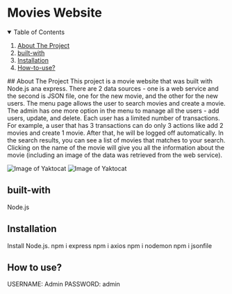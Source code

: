 # Movies Website
<!-- TABLE OF CONTENTS -->
<details open="open">
  <summary>Table of Contents</summary>
  <ol>
    <li><a href="#about-the-project">About The Project</a></li>
    <li><a href="#built-with">built-with</a></li>
    <li><a href="#installation">Installation</a></li>
    <li><a href="#how-to-use">How-to-use?</a></li>
  </ol>
</details>
## About The Project
This project is a movie website that was built with Node.js ana express.
There are 2 data sources - one is a web service and the second is JSON file, one for the new movie, and the other for the new users.
The menu page allows the user to search movies and create a movie.
The admin has one more option in the menu to manage all the users - add users, update, and delete.
Each user has a limited number of transactions. For example, a user that has 3 transactions can do only 3 actions like add 2 movies and create 1 movie. After that, he will be logged off automatically.
In the search results, you can see a list of movies that matches to your search. Clicking on the name of the movie will give you all the information about the movie (including an image of the data was retrieved from the web service).


![Image of Yaktocat](https://github.com/yardenavraham/Search-Movies-App/blob/movies-project/searchmoviespic.png)
![Image of Yaktocat](https://github.com/yardenavraham/Search-Movies-App/blob/movies-project/searchmoviesresultspic.png)


## built-with

Node.js 

## Installation

Install Node.js.
npm i express
npm i axios
npm i nodemon
npm i jsonfile

## How to use?
USERNAME: Admin 
PASSWORD: admin

